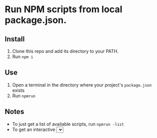 # Run NPM scripts from local package.json.
## Install
1. Clone this repo and add its directory to your PATH.
2. Run `npm i`

## Use
1. Open a terminal in the directory where your project's `package.json` exists
2. Run `npmrun`

## Notes
* To just get a list of available scripts, run `npmrun -list`
* To get an interactive <select> type of list, run `npmrun` without any flags
